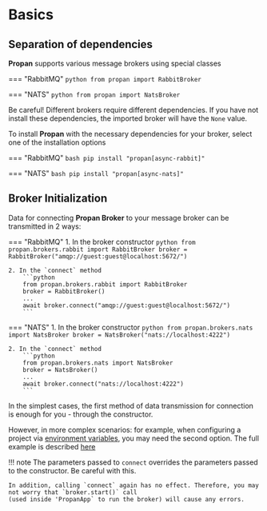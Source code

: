 # Basics

## Separation of dependencies

**Propan** supports various message brokers using special classes

=== "RabbitMQ"
    ```python
    from propan import RabbitBroker
    ```

=== "NATS"
    ```python
    from propan import NatsBroker
    ```

Be careful! Different brokers require different dependencies. If you have not install these dependencies, the imported broker will have the `None` value.

To install **Propan** with the necessary dependencies for your broker, select one of the installation options

=== "RabbitMQ"
    ```bash
    pip install "propan[async-rabbit]"
    ```

=== "NATS"
    ```bash
    pip install "propan[async-nats]"
    ```

## Broker Initialization

Data for connecting **Propan Broker** to your message broker can be transmitted in 2 ways:

=== "RabbitMQ"
    1. In the broker constructor
        ```python
        from propan.brokers.rabbit import RabbitBroker
        broker = RabbitBroker("amqp://guest:guest@localhost:5672/")
        ```

    2. In the `connect` method
        ```python
        from propan.brokers.rabbit import RabbitBroker
        broker = RabbitBroker()
        ...
        await broker.connect("amqp://guest:guest@localhost:5672/")
        ```

=== "NATS"
    1. In the broker constructor
        ```python
        from propan.brokers.nats import NatsBroker
        broker = NatsBroker("nats://localhost:4222")
        ```

    2. In the `connect` method
        ```python
        from propan.brokers.nats import NatsBroker
        broker = NatsBroker()
        ...
        await broker.connect("nats://localhost:4222")
        ```

In the simplest cases, the first method of data transmission for connection is enough for you - through the constructor.

However, in more complex scenarios: for example, when configuring a project via [environment variables](../../2_cli/#environment-management), you may need the second option. The full example is described [here](../../6_lifespans/#lifespan)

!!! note
    The parameters passed to `connect` overrides the parameters passed to the constructor. Be careful with this.

    In addition, calling `connect` again has no effect. Therefore, you may not worry that `broker.start()` call
    (used inside 'PropanApp` to run the broker) will cause any errors.